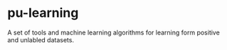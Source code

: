 pu-learning
===========

A set of tools and machine learning algorithms for learning form positive and unlabled datasets.
